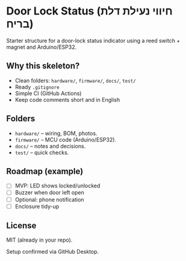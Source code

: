 # Door Lock Status (חיווי נעילת דלת בריח)

Starter structure for a door-lock status indicator using a reed switch + magnet and Arduino/ESP32.

## Why this skeleton?
- Clean folders: `hardware/`, `firmware/`, `docs/`, `test/`
- Ready `.gitignore`
- Simple CI (GitHub Actions)
- Keep code comments short and in English

## Folders
- `hardware/` – wiring, BOM, photos.
- `firmware/` – MCU code (Arduino/ESP32).
- `docs/` – notes and decisions.
- `test/` – quick checks.

## Roadmap (example)
- [ ] MVP: LED shows locked/unlocked
- [ ] Buzzer when door left open
- [ ] Optional: phone notification
- [ ] Enclosure tidy-up

## License
MIT (already in your repo).

Setup confirmed via GitHub Desktop.

